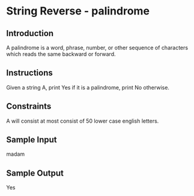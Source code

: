 # String Reverse - palindrome

## Introduction

A palindrome is a word, phrase, number, or other sequence of characters which reads the same backward or forward. 

## Instructions

Given a string A, print Yes if it is a palindrome, print No otherwise.

## Constraints

A will consist at most consist of 50 lower case english letters.

## Sample Input

madam

## Sample Output

Yes

